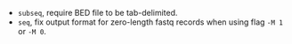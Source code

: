 - `subseq`, require BED file to be tab-delimited.
- `seq`, fix output format for zero-length fastq records when using flag `-M 1` or `-M 0`.

